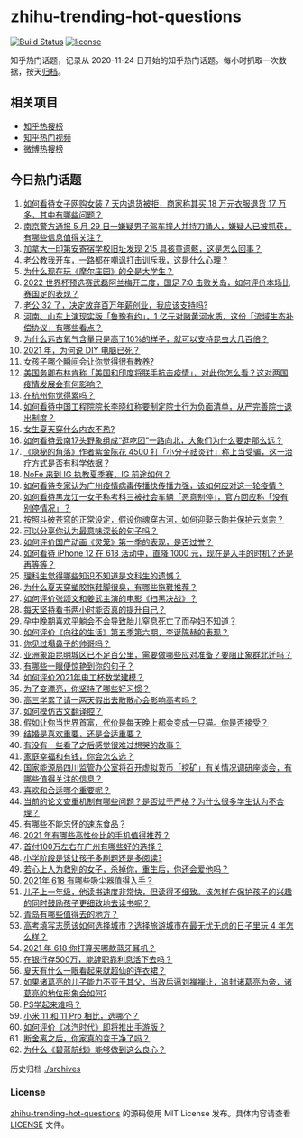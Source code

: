 # zhihu-trending-hot-questions

[![Build Status](https://github.com/justjavac/zhihu-trending-hot-questions/workflows/ci/badge.svg?branch=master)](https://github.com/justjavac/zhihu-trending-hot-questions/actions)
[![license](https://img.shields.io/github/license/justjavac/zhihu-trending-hot-questions)](https://github.com/justjavac/zhihu-trending-hot-questions/blob/master/LICENSE)

知乎热门话题，记录从 2020-11-24 日开始的知乎热门话题。每小时抓取一次数据，按天[归档](./archives)。

## 相关项目

- [知乎热搜榜](https://github.com/justjavac/zhihu-trending-top-search)
- [知乎热门视频](https://github.com/justjavac/zhihu-trending-hot-video)
- [微博热搜榜](https://github.com/justjavac/weibo-trending-hot-search)

## 今日热门话题

<!-- BEGIN -->
<!-- 最后更新时间 Mon May 31 2021 05:20:00 GMT+0800 (China Standard Time) -->

1. [如何看待女子网购女装 7 天内退货被拒，商家称其买 18 万元衣服退货 17
   万多，其中有哪些问题？](https://www.zhihu.com/question/462187108)
2. [南京警方通报 5 月 29
   日一嫌疑男子驾车撞人并持刀捅人，嫌疑人已被抓获，有哪些信息值得关注？](https://www.zhihu.com/question/462129219)
3. [加拿大一印第安寄宿学校旧址发现 215 具孩童遗骸，这是怎么回事？](https://www.zhihu.com/question/462022143)
4. [老公教我开车，一路都在嘲讽打击训斥我，这是什么心理？](https://www.zhihu.com/question/457328565)
5. [为什么现在玩《摩尔庄园》的全是大学生？](https://www.zhihu.com/question/54190459)
6. [2022 世界杯预选赛武磊阿兰梅开二度，国足 7:0
   击败关岛，如何评价本场比赛国足的表现？](https://www.zhihu.com/question/462270082)
7. [老公 32 了，决定放弃百万年薪创业，我应该支持吗?](https://www.zhihu.com/question/447327404)
8. [河南、山东上演现实版「鲁豫有约」，1
   亿元对赌黄河水质，这份「流域生态补偿协议」有哪些看点？](https://www.zhihu.com/question/461376984)
9. [为什么远古氧气含量只是高了10%的样子，就可以支持昆虫大几百倍？](https://www.zhihu.com/question/457554177)
10. [2021 年，为何说 DIY 电脑已死？](https://www.zhihu.com/question/458733560)
11. [女孩子哪个瞬间会让你觉得很有教养?](https://www.zhihu.com/question/364828906)
12. [美国务卿布林肯称「美国和印度将联手抗击疫情」，对此你怎么看？这对两国疫情发展会有何影响？](https://www.zhihu.com/question/462187161)
13. [在杭州你觉得累吗？](https://www.zhihu.com/question/334468884)
14. [如何看待中国工程院院长李晓红称要制定院士行为负面清单，从严完善院士退出制度？](https://www.zhihu.com/question/462035659)
15. [女生夏天穿什么内衣不热?](https://www.zhihu.com/question/393443526)
16. [如何看待云南17头野象组成“逛吃团”一路向北，大象们为什么要走那么远？](https://www.zhihu.com/question/461852940)
17. [《隐秘的角落》作者紫金陈花 4500
    打「小分子祛炎针」称上当受骗，这一治疗方式是否有科学依据？](https://www.zhihu.com/question/462183600)
18. [NoFe 来到 IG 执教夏季赛，IG 前途如何？](https://www.zhihu.com/question/461727805)
19. [如何看待专家认为广州疫情病毒传播快传播力强，该如何应对这一轮疫情？](https://www.zhihu.com/question/462060673)
20. [如何看待黑龙江一女子称考科三被社会车辆「恶意别停」，官方回应称「没有别停情况」？](https://www.zhihu.com/question/461986606)
21. [按照斗破苍穹的正常设定，假设你魂穿古河，如何迎娶云韵并保护云岚宗？](https://www.zhihu.com/question/433945197)
22. [可以分享你认为最意味深长的句子吗？](https://www.zhihu.com/question/455777176)
23. [如何评价国产动画《灵笼》第一季的表现，是否过誉？](https://www.zhihu.com/question/460671702)
24. [如何看待 iPhone 12 在 618 活动中，直降 1000
    元，现在是入手的时机？还是再等等？](https://www.zhihu.com/question/461312225)
25. [理科生觉得哪些知识不知道是文科生的遗憾？](https://www.zhihu.com/question/270455074)
26. [为什么夏天穿塑胶拖鞋脚很臭，有哪些拖鞋推荐？](https://www.zhihu.com/question/30068966)
27. [如何评价张颂文和姜武主演的电影《扫黑决战》？](https://www.zhihu.com/question/455752818)
28. [每天坚持看书两小时能否真的提升自己？](https://www.zhihu.com/question/451546101)
29. [孕中晚期喜欢平躺会不会导致胎儿窒息死亡了而孕妇不知道？](https://www.zhihu.com/question/412446157)
30. [如何评价《向往的生活》第五季第六期，李诞陈赫的表现？](https://www.zhihu.com/question/461948636)
31. [你见过塌鼻子的帅哥吗？](https://www.zhihu.com/question/272575994)
32. [亚洲象距昆明城区已不足百公里，需要做哪些应对准备？要阻止象群北迁吗？](https://www.zhihu.com/question/462169548)
33. [有哪些一眼便惊艳到你的句子？](https://www.zhihu.com/question/344902971)
34. [如何评价2021年电工杯数学建模？](https://www.zhihu.com/question/461882668)
35. [为了变漂亮，你坚持了哪些好习惯？](https://www.zhihu.com/question/268216399)
36. [高三学累了请一两天假出去散散心会影响高考吗？](https://www.zhihu.com/question/429739425)
37. [如何模仿古文翻译腔？](https://www.zhihu.com/question/61017028)
38. [假如让你当世界首富，代价是每天晚上都会变成一只猫。你是否接受？](https://www.zhihu.com/question/461811694)
39. [结婚是喜欢重要，还是合适重要？](https://www.zhihu.com/question/460938067)
40. [有没有一些看了之后感觉很难过想哭的故事？](https://www.zhihu.com/question/368019752)
41. [家庭幸福和有钱，你会怎么选？](https://www.zhihu.com/question/461339158)
42. [国家能源局四川监管办公室将召开虚拟货币「挖矿」有关情况调研座谈会，有哪些值得关注的信息？](https://www.zhihu.com/question/461664450)
43. [喜欢和合适哪个重要呢？](https://www.zhihu.com/question/459841372)
44. [当前的论文查重机制有哪些问题？是否过于严格？为什么很多学生认为不合理？](https://www.zhihu.com/question/461310040)
45. [有哪些不能忘怀的速冻食品？](https://www.zhihu.com/question/22528844)
46. [2021 年有哪些高性价比的手机值得推荐？](https://www.zhihu.com/question/413851618)
47. [首付100万左右在广州有哪些好的选择？](https://www.zhihu.com/question/461992727)
48. [小学阶段是该让孩子多刷题还是多阅读?](https://www.zhihu.com/question/387030054)
49. [若心上人为救别的女子，杀掉你，重生后，你还会爱他吗？](https://www.zhihu.com/question/453623418)
50. [2021年 618 有哪些吸尘器值得入手？](https://www.zhihu.com/question/457255441)
51. [儿子上一年级，他读书速度非常快，但读得不细致。该怎样在保护孩子的兴趣的同时鼓励孩子更细致地去读书呢？](https://www.zhihu.com/question/411684396)
52. [青岛有哪些值得去的地方？](https://www.zhihu.com/question/268589944)
53. [高考填写志愿该如何选择城市？选择旅游城市在最无忧无虑的日子里玩 4
    年怎么样？](https://www.zhihu.com/question/461473516)
54. [2021 年 618 你打算买哪款蓝牙耳机？](https://www.zhihu.com/question/461467494)
55. [在银行存500万，能辞职靠利息活下去吗？](https://www.zhihu.com/question/347518117)
56. [夏天有什么一眼看起来就超仙的连衣裙？](https://www.zhihu.com/question/451969750)
57. [如果诸葛亮的儿子能力不亚于其父，当政后逼刘禅禅让，追封诸葛亮为帝，诸葛亮的地位形象会如何?](https://www.zhihu.com/question/461502132)
58. [PS学起来难吗？](https://www.zhihu.com/question/450407500)
59. [小米 11 和 11 Pro 相比，选哪个？](https://www.zhihu.com/question/451981720)
60. [如何评价《冰汽时代》即将推出手游版？](https://www.zhihu.com/question/460675839)
61. [断舍离之后，你家真的变干净了吗？](https://www.zhihu.com/question/461287259)
62. [为什么《碧蓝航线》能够做到这么良心？](https://www.zhihu.com/question/459384567)

<!-- END -->

历史归档 [./archives](./archives)

### License

[zhihu-trending-hot-questions](https://github.com/justjavac/zhihu-trending-hot-questions)
的源码使用 MIT License 发布。具体内容请查看 [LICENSE](./LICENSE) 文件。
